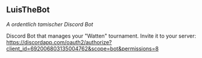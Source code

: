 ## LuisTheBot
*A ordentlich tamischer Discord Bot*

Discord Bot that manages your "Watten" tournament. 
Invite it to your server: https://discordapp.com/oauth2/authorize?client_id=692006803135004762&scope=bot&permissions=8
